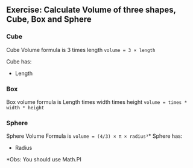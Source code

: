 
## Exercise: Calculate Volume of three shapes, Cube, Box and Sphere

### Cube

Cube Volume formula is 3 times length
    `volume = 3 × length`

Cube has:
 - Length

### Box 

Box volume formula is Length times width times height
    `volume = times * width * height`

### Sphere

Sphere Volume Formula is
    `volume = (4/3) × π × radius³`*
Sphere has:
 - Radius

*Obs: You should use Math.PI
